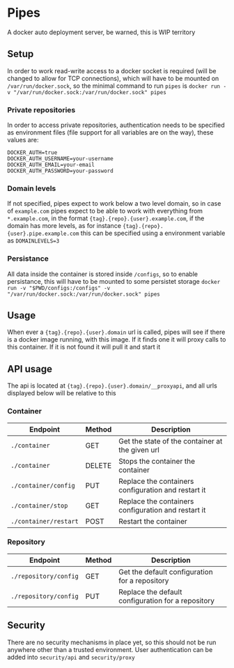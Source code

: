 # Pipes

A docker auto deployment server, be warned, this is WIP territory

## Setup

In order to work read-write access to a docker socket is required (will be changed to allow for TCP connections), which will have to be mounted on `/var/run/docker.sock`, so the minimal command to run `pipes` is `docker run -v "/var/run/docker.sock:/var/run/docker.sock" pipes`

### Private repositories

In order to access private repositories, authentication needs to be specified as environment files (file support for all variables are on the way), these values are:

```
DOCKER_AUTH=true
DOCKER_AUTH_USERNAME=your-username
DOCKER_AUTH_EMAIL=your-email
DOCKER_AUTH_PASSWORD=your-password
```

### Domain levels

If not specified, pipes expect to work below a two level domain, so in case of `example.com` pipes expect to be able to work with everything from `*.example.com`, in the format `{tag}.{repo}.{user}.example.com`, if the domain has more levels, as for instance `{tag}.{repo}.{user}.pipe.example.com` this can be specified using a environment variable as `DOMAINLEVELS=3`

### Persistance

All data inside the container is stored inside `/configs`, so to enable persistance, this will have to be mounted to some persistet storage `docker run -v "$PWD/configs:/configs" -v "/var/run/docker.sock:/var/run/docker.sock" pipes`

## Usage

When ever a `{tag}.{repo}.{user}.domain` url is called, pipes will see if there is a docker image running, with this image. If it finds one it will proxy calls to this container. If it is not found it will pull it and start it

## API usage

The api is located at `{tag}.{repo}.{user}.domain/__proxyapi`, and all urls displayed below will be relative to this

### Container

| Endpoint | Method | Description |
|---|---|---|
| `./container` | GET | Get the state of the container at the given url |
| `./container` | DELETE | Stops the container the container |
| `./container/config` | PUT | Replace the containers configuration and restart it |
| `./container/stop` | GET | Replace the containers configuration and restart it |
| `./container/restart` | POST | Restart the container |

### Repository

| Endpoint | Method | Description |
|---|---|---|
| `./repository/config` | GET | Get the default configuration for a repository
| `./repository/config` | PUT | Replace the default configuration for a repository

## Security

There are no security mechanisms in place yet, so this should not be run anywhere other than a trusted environment. User authentication can be added into `security/api` and `security/proxy`